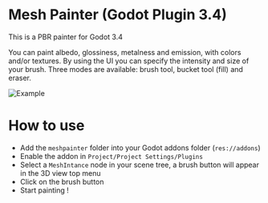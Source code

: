 # Mesh Painter (Godot Plugin 3.4)

This is a PBR painter for Godot 3.4

You can paint albedo, glossiness, metalness and emission, with colors and/or textures. By using the UI you can specify the intensity and size of your brush. Three modes are available: brush tool, bucket tool (fill) and eraser.

![Example](demo/example.gif)

# How to use

- Add the `meshpainter` folder into your Godot addons folder (`res://addons`)
- Enable the addon in `Project/Project Settings/Plugins`
- Select a `MeshIntance` node in your scene tree, a brush button will appear in the 3D view top menu
- Click on the brush button
- Start painting !
